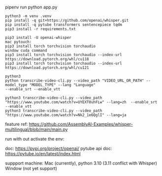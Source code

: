 pipenv run python app.py

```
python3 -m venv .venv 
pip install -q git+https://github.com/openai/whisper.git
pip install -q pytube transformers sentencepiece tqdm
pip3 install -r requirements.txt

pip3 install -U openai-whisper
mac pytouch:
pip3 install torch torchvision torchaudio
window cuda command
pip3 install torch torchvision torchaudio --index-url https://download.pytorch.org/whl/cu118
pip3 install torch torchvision torchaudio --index-url https://download.pytorch.org/whl/cu121

```
```
python3
python transcribe-video-cli.py --video_path "VIDEO_URL_OR_PATH" --model_type "MODEL_TYPE" --lang "Language"
--enable_srt --enable_vtt

python3 transcribe-video-cli.py --video_path "https://www.youtube.com/watch?v=UYEXT0uhFLw" --lang=zh  --enable_srt --enable_vtt
python3 transcribe-video-cli.py --video_path "https://www.youtube.com/watch?v=Nk2_1e6QglI" --lang=ja

```


feature ref:
https://github.com/AssemblyAI-Examples/whisper-multilingual/blob/main/main.py


run with out activate the env:



doc:
https://pypi.org/project/openai/
pytube api doc: 
https://pytube.io/en/latest/index.html

suppport machine:
Mac (currently), python 3.10 (3.11 conflict with Whisper)
Window (not yet support)